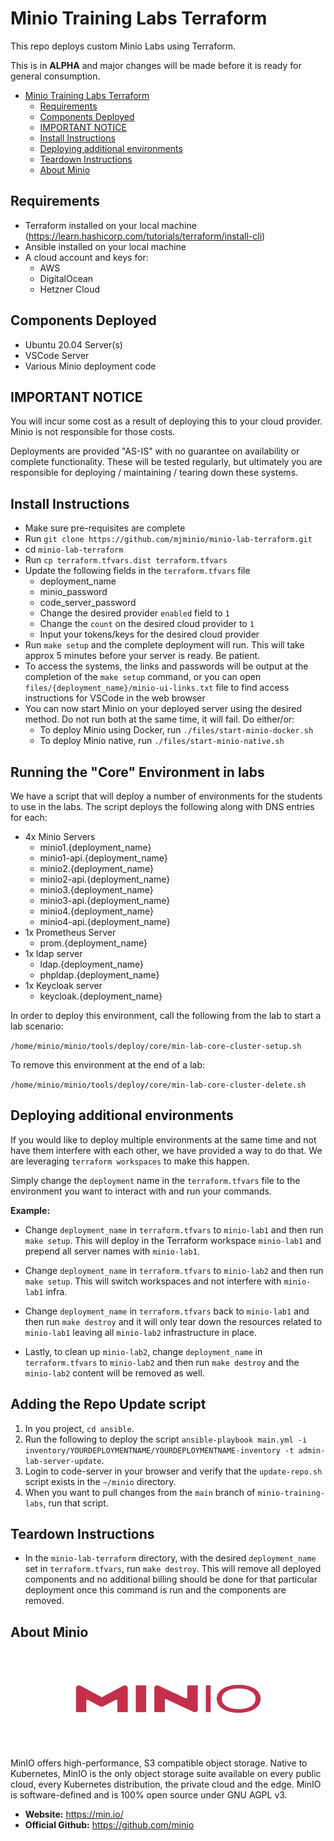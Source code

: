 # Minio Training Labs Terraform

This repo deploys custom Minio Labs using Terraform.

This is in **ALPHA** and major changes will be made before it is ready for general consumption.

- [Minio Training Labs Terraform](#minio-training-labs-terraform)
  - [Requirements](#requirements)
  - [Components Deployed](#components-deployed)
  - [IMPORTANT NOTICE](#important-notice)
  - [Install Instructions](#install-instructions)
  - [Deploying additional environments](#deploying-additional-environments)
  - [Teardown Instructions](#teardown-instructions)
  - [About Minio](#about-minio)

## Requirements
- Terraform installed on your local machine (https://learn.hashicorp.com/tutorials/terraform/install-cli)
- Ansible installed on your local machine
- A cloud account and keys for:
  - AWS
  - DigitalOcean
  - Hetzner Cloud

## Components Deployed
- Ubuntu 20.04 Server(s)
- VSCode Server
- Various Minio deployment code

## IMPORTANT NOTICE
You will incur some cost as a result of deploying this to your cloud provider. Minio is not responsible for those costs.

Deployments are provided "AS-IS" with no guarantee on availability or complete functionality. These will be tested regularly, but ultimately you are responsible for deploying / maintaining / tearing down these systems.

## Install Instructions
- Make sure pre-requisites are complete
- Run `git clone https://github.com/mjminio/minio-lab-terraform.git`
- cd `minio-lab-terraform`
- Run `cp terraform.tfvars.dist terraform.tfvars`
- Update the following fields in the `terraform.tfvars` file
  - deployment_name
  - minio_password
  - code_server_password
  - Change the desired provider `enabled` field to `1`
  - Change the `count` on the desired cloud provider to `1`
  - Input your tokens/keys for the desired cloud provider
- Run `make setup` and the complete deployment will run. This will take approx 5 minutes before your server is ready. Be patient.
- To access the systems, the links and passwords will be output at the completion of the `make setup` command, or you can open `files/{deployment_name}/minio-ui-links.txt` file to find access instructions for VSCode in the web browser
- You can now start Minio on your deployed server using the desired method. Do not run both at the same time, it will fail. Do either/or:
  - To deploy Minio using Docker, run `./files/start-minio-docker.sh`
  - To deploy Minio native, run `./files/start-minio-native.sh`

## Running the "Core" Environment in labs

We have a script that will deploy a number of environments for the students to use in the labs. The script deploys the following along with DNS entries for each:

- 4x Minio Servers
  - minio1.{deployment_name}
  - minio1-api.{deployment_name}
  - minio2.{deployment_name}
  - minio2-api.{deployment_name}
  - minio3.{deployment_name}
  - minio3-api.{deployment_name}
  - minio4.{deployment_name}
  - minio4-api.{deployment_name}
- 1x Prometheus Server
  - prom.{deployment_name}
- 1x ldap server
  - ldap.{deployment_name}
  - phpldap.{deployment_name}
- 1x Keycloak server
  - keycloak.{deployment_name}

In order to deploy this environment, call the following from the lab to start a lab scenario:

`/home/minio/minio/tools/deploy/core/min-lab-core-cluster-setup.sh`

To remove this environment at the end of a lab:

`/home/minio/minio/tools/deploy/core/min-lab-core-cluster-delete.sh`

## Deploying additional environments
If you would like to deploy multiple environments at the same time and not have them interfere with each other, we have provided a way to do that. We are leveraging `terraform workspaces` to make this happen.

Simply change the `deployment` name in the `terraform.tfvars` file to the environment you want to interact with and run your commands.

**Example:**
- Change `deployment_name` in `terraform.tfvars` to `minio-lab1` and then run `make setup`. This will deploy in the Terraform workspace `minio-lab1` and prepend all server names with `minio-lab1`.

- Change `deployment_name` in `terraform.tfvars` to `minio-lab2` and then run `make setup`. This will switch workspaces and not interfere with `minio-lab1` infra.

- Change `deployment_name` in `terraform.tfvars` back to `minio-lab1` and then run `make destroy` and it will only tear down the resources related to `minio-lab1` leaving all `minio-lab2` infrastructure in place.

- Lastly, to clean up `minio-lab2`, change `deployment_name` in `terraform.tfvars` to `minio-lab2` and then run `make destroy` and the `minio-lab2` content will be removed as well.

## Adding the Repo Update script

1. In you project, `cd ansible`.
2. Run the following to deploy the script `ansible-playbook main.yml -i inventory/YOURDEPLOYMENTNAME/YOURDEPLOYMENTNAME-inventory -t admin-lab-server-update`.
3. Login to code-server in your browser and verify that the `update-repo.sh` script exists in the `~/minio` directory.
4. When you want to pull changes from the `main` branch of `minio-training-labs`, run that script.

## Teardown Instructions
- In the `minio-lab-terraform` directory, with the desired `deployment_name` set in `terraform.tfvars`, run `make destroy`. This will remove all deployed components and no additional billing should be done for that particular deployment once this command is run and the components are removed.

## About Minio

![Minio](assets/static/minio-logo.jpg)

MinIO offers high-performance, S3 compatible object storage.
Native to Kubernetes, MinIO is the only object storage suite available on every public cloud, every Kubernetes distribution, the private cloud and the edge. MinIO is software-defined and is 100% open source under GNU AGPL v3.

- **Website:** https://min.io/
- **Official Github:** https://github.com/minio
